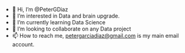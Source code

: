 - 👋 Hi, I’m @PeterGDiaz
- 👀 I’m interested in Data and brain upgrade.
- 🌱 I’m currently learning Data Science
- 💞️ I’m looking to collaborate on any Data project
- 📫 How to reach me, petergarciadiaz@gmail.com is my main email account.

<!---
PeterGDiaz/PeterGDiaz is a ✨ special ✨ repository because its `README.md` (this file) appears on your GitHub profile.
You can click the Preview link to take a look at your changes.
--->
